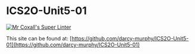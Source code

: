 # ICS2O-Unit5-01
[![Mr Coxall's Super Linter](https://github.com/darcy-murphy/ICS2O-Unit1-06-Favicon//workflows/Mr%20Coxall's%20Super%20Linter/badge.svg)](https://github.com/darcy-murphy/ICS2O-Unit1-06-Favicon//actions/)

This site can be found at: [https://github.com/darcy-murphy/ICS2O-Unit5-01](https://github.com/darcy-murphy/ICS2O-Unit5-01)
